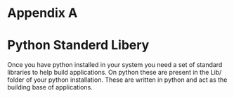 # Appendix A  

# Python Standerd Libery

Once you have python installed in your system you need a set of standard libraries to help build
applications. On python these are present in the Lib/ folder of your python installation. These
are written in python and act as the building base of applications.
